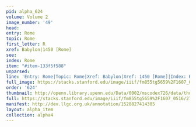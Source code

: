 ```yaml
---
pid: alpha_624
volume: Volume 2
image_number: '49'
head: 
entry: Rome
topic: Rome
first_letter: R
xref: Babylon|1450 [Rome]
see: 
index: Rome
item: "#item-133f5f588"
unparsed: 
line: 'Entry: Rome|Topic: Rome|Xref: Babylon|Xref: 1450 [Rome]|Index: Rome|#item-133f5f588'
full_image: https://stacks.stanford.edu/image/iiif/fm855tg5659%2F1607_0516/full/full/0/default.jpg
order: '624'
thumbnail: http://openn.library.upenn.edu/Data/0002/mscodex726/data/thumb/1607_0516_thumb.jpg
full: https://stacks.stanford.edu/image/iiif/fm855tg5659%2F1607_0516/274,1226,3058,402/full/0/default.jpg
manifest: http://dev.llgc.org.uk/annotation/1528827414305
layout: alpha_item
collection: alpha4
---
```

